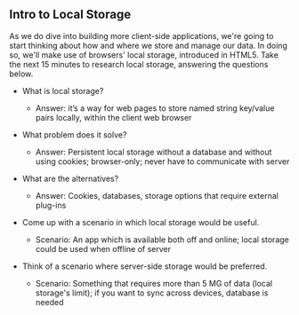 ## Intro to Local Storage

As we do dive into building more client-side applications, we're going to start thinking about how and where we store and manage our data. In doing so, we'll make use of browsers' local storage, introduced in HTML5. Take the next 15 minutes to research local storage, answering the questions below.

- What is local storage?
  - Answer: it’s a way for web pages to store named string key/value pairs locally, within the client web browser

- What problem does it solve?
  - Answer: Persistent local storage without a database and without using cookies; browser-only; never have to communicate with server

- What are the alternatives?
  - Answer: Cookies, databases, storage options that require external plug-ins

- Come up with a scenario in which local storage would be useful.
    - Scenario: An app which is available both off and online; local storage could be used when offline of server

- Think of a scenario where server-side storage would be preferred.
    - Scenario: Something that requires more than 5 MG of data (local storage's limit); if you want to sync across devices, database is needed
